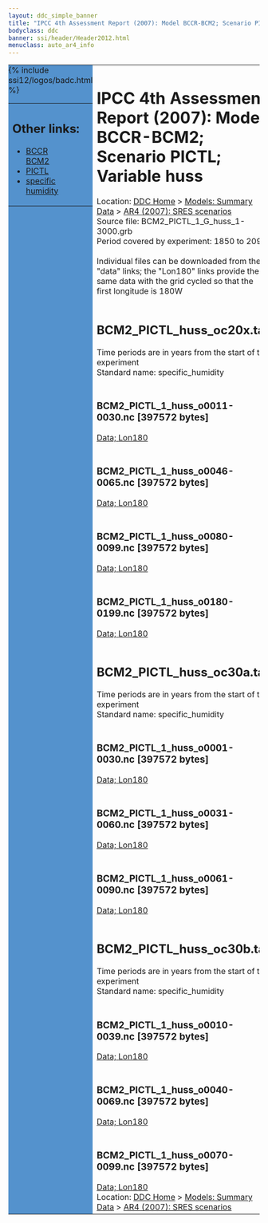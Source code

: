 ```yaml
---
layout: ddc_simple_banner
title: "IPCC 4th Assessment Report (2007): Model BCCR-BCM2; Scenario PICTL; Variable huss"
bodyclass: ddc
banner: ssi/header/Header2012.html
menuclass: auto_ar4_info
---
```



<table width="100%" border="0" cellspacing="0" cellpadding="0" style="border-collapse: collapse;">
<tr style="margin:0;padding:0;border:0;">
<td style="margin:0;padding:0;border:0;height:1pt;width:150pt;background:#5492CD;" valign="top" >

<div id="lh-col2" class="auto_ar4_info">
<table class="menumain" bgcolor="#5492CD" cellspacing="0" width="100%" border="0">
<tr><td>
<h2> Other links:</h2>
<ul>
<li><a href="/auto/ar4/model-BCCR-BCM2.html">BCCR<br/>BCM2</a></li>
<li><a href="/auto/ar4/scenario-PICTL.html">PICTL</a></li>
<li><a href="/auto/ar4/var-specific_humidity.html">specific humidity</a></li>
</ul>
</td></tr>
{% include ssi12/logos/badc.html %}
</table>
</div>
</td>
<td><h1>IPCC 4th Assessment Report (2007): Model BCCR-BCM2; Scenario PICTL; Variable huss</h1>

<!-- Breadcrumb1 -->
<div id="breadcrumb1" align="left">
Location: <a href="/index.html">DDC Home</a> > <a href="/sim/gcm_clim/">Models: Summary Data</a>
> <a href="/sim/gcm_clim/SRES_AR4/index.html">AR4 (2007): SRES scenarios</a>
</div>
<!-- End of Breadcrumb1 -->Source file: BCM2_PICTL_1_G_huss_1-3000.grb
<br/>
Period covered by experiment: 1850 to 2099<br/>
<br/>Individual files can be downloaded from the "data" links; the "Lon180" links provide the same data
         with the grid cycled so that the first longitude is 180W<br/>
<br/><h2>BCM2_PICTL_huss_oc20x.tar</h2>
Time periods are in years from the start of the experiment<br/>
Standard name: specific_humidity<br>
<br/><h3>BCM2_PICTL_1_huss_o0011-0030.nc [397572 bytes]</h3>
<a href="/cgi-bin/downl/ar4_nc/huss/BCM2_PICTL_1_huss_o0011-0030.nc">Data; </a><a href="/cgi-bin/downl/ar4_nc/huss/BCM2_PICTL_1_huss_o0011-0030.cyto180.nc"> Lon180</a><br/>
<br/><h3>BCM2_PICTL_1_huss_o0046-0065.nc [397572 bytes]</h3>
<a href="/cgi-bin/downl/ar4_nc/huss/BCM2_PICTL_1_huss_o0046-0065.nc">Data; </a><a href="/cgi-bin/downl/ar4_nc/huss/BCM2_PICTL_1_huss_o0046-0065.cyto180.nc"> Lon180</a><br/>
<br/><h3>BCM2_PICTL_1_huss_o0080-0099.nc [397572 bytes]</h3>
<a href="/cgi-bin/downl/ar4_nc/huss/BCM2_PICTL_1_huss_o0080-0099.nc">Data; </a><a href="/cgi-bin/downl/ar4_nc/huss/BCM2_PICTL_1_huss_o0080-0099.cyto180.nc"> Lon180</a><br/>
<br/><h3>BCM2_PICTL_1_huss_o0180-0199.nc [397572 bytes]</h3>
<a href="/cgi-bin/downl/ar4_nc/huss/BCM2_PICTL_1_huss_o0180-0199.nc">Data; </a><a href="/cgi-bin/downl/ar4_nc/huss/BCM2_PICTL_1_huss_o0180-0199.cyto180.nc"> Lon180</a><br/>
<br/><h2>BCM2_PICTL_huss_oc30a.tar</h2>
Time periods are in years from the start of the experiment<br/>
Standard name: specific_humidity<br>
<br/><h3>BCM2_PICTL_1_huss_o0001-0030.nc [397572 bytes]</h3>
<a href="/cgi-bin/downl/ar4_nc/huss/BCM2_PICTL_1_huss_o0001-0030.nc">Data; </a><a href="/cgi-bin/downl/ar4_nc/huss/BCM2_PICTL_1_huss_o0001-0030.cyto180.nc"> Lon180</a><br/>
<br/><h3>BCM2_PICTL_1_huss_o0031-0060.nc [397572 bytes]</h3>
<a href="/cgi-bin/downl/ar4_nc/huss/BCM2_PICTL_1_huss_o0031-0060.nc">Data; </a><a href="/cgi-bin/downl/ar4_nc/huss/BCM2_PICTL_1_huss_o0031-0060.cyto180.nc"> Lon180</a><br/>
<br/><h3>BCM2_PICTL_1_huss_o0061-0090.nc [397572 bytes]</h3>
<a href="/cgi-bin/downl/ar4_nc/huss/BCM2_PICTL_1_huss_o0061-0090.nc">Data; </a><a href="/cgi-bin/downl/ar4_nc/huss/BCM2_PICTL_1_huss_o0061-0090.cyto180.nc"> Lon180</a><br/>
<br/><h2>BCM2_PICTL_huss_oc30b.tar</h2>
Time periods are in years from the start of the experiment<br/>
Standard name: specific_humidity<br>
<br/><h3>BCM2_PICTL_1_huss_o0010-0039.nc [397572 bytes]</h3>
<a href="/cgi-bin/downl/ar4_nc/huss/BCM2_PICTL_1_huss_o0010-0039.nc">Data; </a><a href="/cgi-bin/downl/ar4_nc/huss/BCM2_PICTL_1_huss_o0010-0039.cyto180.nc"> Lon180</a><br/>
<br/><h3>BCM2_PICTL_1_huss_o0040-0069.nc [397572 bytes]</h3>
<a href="/cgi-bin/downl/ar4_nc/huss/BCM2_PICTL_1_huss_o0040-0069.nc">Data; </a><a href="/cgi-bin/downl/ar4_nc/huss/BCM2_PICTL_1_huss_o0040-0069.cyto180.nc"> Lon180</a><br/>
<br/><h3>BCM2_PICTL_1_huss_o0070-0099.nc [397572 bytes]</h3>
<a href="/cgi-bin/downl/ar4_nc/huss/BCM2_PICTL_1_huss_o0070-0099.nc">Data; </a><a href="/cgi-bin/downl/ar4_nc/huss/BCM2_PICTL_1_huss_o0070-0099.cyto180.nc"> Lon180</a><br/>
<!-- Breadcrumb2 -->
<div id="breadcrumb2" align="left">
Location: <a href="/index.html">DDC Home</a> > <a href="/sim/gcm_clim/">Models: Summary Data</a>
> <a href="/sim/gcm_clim/SRES_AR4/index.html">AR4 (2007): SRES scenarios</a>
</div>
<!-- End of Breadcrumb2 --></td></tr></table>
